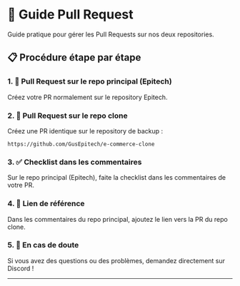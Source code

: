 # 🔄 Guide Pull Request

Guide pratique pour gérer les Pull Requests sur nos deux repositories.

## 📋 Procédure étape par étape

### 1. 🎯 Pull Request sur le repo principal (Epitech)
Créez votre PR normalement sur le repository Epitech.

### 2. 🔄 Pull Request sur le repo clone
Créez une PR identique sur le repository de backup :
```
https://github.com/GusEpitech/e-commerce-clone
```

### 3. ✅ Checklist dans les commentaires
Sur le repo principal (Epitech), faite la checklist dans les commentaires de votre PR.

### 4. 🔗 Lien de référence
Dans les commentaires du repo principal, ajoutez le lien vers la PR du repo clone.

### 5. 💬 En cas de doute
Si vous avez des questions ou des problèmes, demandez directement sur Discord !

---